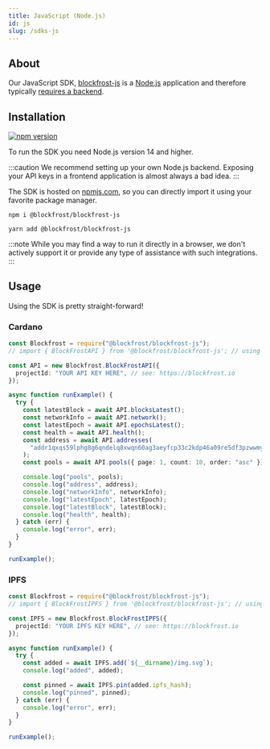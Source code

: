 ```yaml
---
title: JavaScript (Node.js)
id: js
slug: /sdks-js
---
```


## About

Our JavaScript SDK, [blockfrost-js](https://github.com/blockfrost/blockfrost-js) is a [Node.js](https://nodejs.org) application and therefore typically [requires a backend](https://nodejs.org/en/docs/guides/getting-started-guide/).

## Installation

[![npm version](https://badge.fury.io/js/%40blockfrost%2Fblockfrost-js.svg)](https://badge.fury.io/js/%40blockfrost%2Fblockfrost-js)

To run the SDK you need Node.js version 14 and higher.

:::caution
We recommend setting up your own Node.js backend. Exposing your API keys in a frontend application is almost always a bad idea.
:::

The SDK is hosted on [npmjs.com](https://www.npmjs.com/package/@blockfrost/blockfrost-js), so you can directly import it using your favorite package manager.

```console
npm i @blockfrost/blockfrost-js
```

```console
yarn add @blockfrost/blockfrost-js
```

:::note
While you may find a way to run it directly in a browser, we don't actively support it or provide any type of assistance with such integrations.
:::

## Usage

Using the SDK is pretty straight-forward!

### Cardano

```typescript
const Blockfrost = require("@blockfrost/blockfrost-js");
// import { BlockFrostAPI } from '@blockfrost/blockfrost-js'; // using import syntax

const API = new Blockfrost.BlockFrostAPI({
  projectId: "YOUR API KEY HERE", // see: https://blockfrost.io
});

async function runExample() {
  try {
    const latestBlock = await API.blocksLatest();
    const networkInfo = await API.network();
    const latestEpoch = await API.epochsLatest();
    const health = await API.health();
    const address = await API.addresses(
      "addr1qxqs59lphg8g6qndelq8xwqn60ag3aeyfcp33c2kdp46a09re5df3pzwwmyq946axfcejy5n4x0y99wqpgtp2gd0k09qsgy6pz"
    );
    const pools = await API.pools({ page: 1, count: 10, order: "asc" });

    console.log("pools", pools);
    console.log("address", address);
    console.log("networkInfo", networkInfo);
    console.log("latestEpoch", latestEpoch);
    console.log("latestBlock", latestBlock);
    console.log("health", health);
  } catch (err) {
    console.log("error", err);
  }
}

runExample();
```

### IPFS

```typescript
const Blockfrost = require("@blockfrost/blockfrost-js");
// import { BlockFrostIPFS } from '@blockfrost/blockfrost-js'; // using import syntax

const IPFS = new Blockfrost.BlockFrostIPFS({
  projectId: "YOUR IPFS KEY HERE", // see: https://blockfrost.io
});

async function runExample() {
  try {
    const added = await IPFS.add(`${__dirname}/img.svg`);
    console.log("added", added);

    const pinned = await IPFS.pin(added.ipfs_hash);
    console.log("pinned", pinned);
  } catch (err) {
    console.log("error", err);
  }
}

runExample();
```
